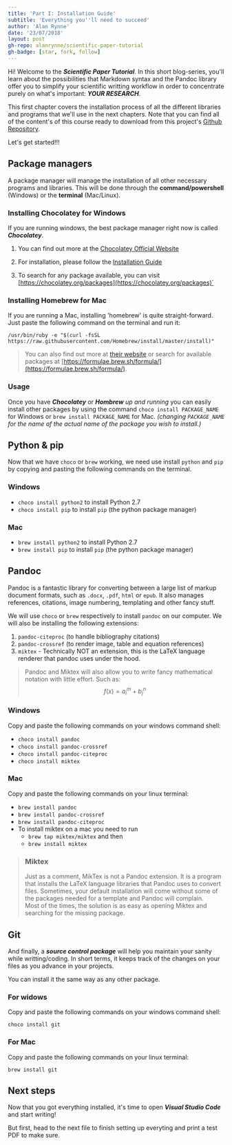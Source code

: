 ```yaml
---
title: 'Part I: Installation Guide'
subtitle: 'Everything you''ll need to succeed'
author: 'Alan Rynne'
date: '23/07/2018'
layout: post
gh-repo: alanrynne/scientific-paper-tutorial
gh-badge: [star, fork, follow]
---
```


Hi! Welcome to the ***Scientific Paper Tutorial***. In this short blog-series, you'll learn about the possibilities that Markdown syntax and the Pandoc library offer you to simplify your scientific writting workflow in order to concentrate purely on what's important: ***YOUR RESEARCH***.

This first chapter covers the installation process of all the different libraries and programs that we'll use in the next chapters. Note that you can find all of the content's of this course ready to download from this project's [Github Repository](http://github.com/alanrynne/Scientific-Paper-Tutorial).

Let's get started!!!

## Package managers

A package manager will manage the installation of all other necessary programs and libraries. This will be done through the **command/powershell** (Windows) or the **terminal** (Mac/Linux).

### Installing Chocolatey for Windows

If you are running windows, the best package manager right now is called ***Chocolatey***.

1. You can find out more at the [Chocolatey Official Website](https://chocolatey.org/)

2. For installation, please follow the [Installation Guide](https://chocolatey.org/install)

3. To search for any package available, you can visit [https://chocolatey.org/packages](https://chocolatey.org/packages)`

### Installing Homebrew for Mac

If you are running a Mac, installing 'homebrew' is quite straight-forward. Just paste the following command on the terminal and run it:

`/usr/bin/ruby -e "$(curl -fsSL https://raw.githubusercontent.com/Homebrew/install/master/install)"
`

> You can also find out more at [their website](https://brew.sh) or search for available packages at [https://formulae.brew.sh/formula/](https://formulae.brew.sh/formula/).

### Usage

Once you have ***Chocolatey*** or ***Hombrew*** *up and running* you can easily install other packages by using the command `choco install PACKAGE_NAME` for Windows or `brew install PACKAGE_NAME` for Mac. *(changing `PACKAGE_NAME` for the name of the actual name of the package you wish to install.)*

## Python & pip

Now that we have `choco` or `brew` working, we need use install `python` and `pip` by copying and pasting the following commands on the terminal.

### Windows

* `choco install python2` to install Python 2.7
* `choco install pip` to install `pip` (the python package manager)

### Mac

* `brew install python2` to install Python 2.7
* `brew install pip` to install `pip` (the python package manager)

## Pandoc

Pandoc is a fantastic library for converting between a large list of markup document formats, such as `.docx`, `.pdf`, `html` or `epub`. It also manages references, citations, image numbering, templating and other fancy stuff.

 We will use `choco` or `brew` respectively to install `pandoc` on our computer. We will also be installing the following extensions:

 1. `pandoc-citeproc` (to handle bibliography citations)
 2. `pandoc-crossref` (to render image, table and equation references)
 3. `miktex` - Technically NOT an extension, this is the LaTeX language renderer that pandoc uses under the hood.

> Pandoc and Miktex will also allow you to write fancy mathematical notation with little effort. Such as:
> $$f(x)=a^m_i + b^n_j$$

### Windows

Copy and paste the following commands on your windows command shell:

* `choco install pandoc`
* `choco install pandoc-crossref`
* `choco install pandoc-citeproc`
* `choco install miktex`

### Mac

Copy and paste the following commands on your linux terminal:

* `brew install pandoc`
* `brew install pandoc-crossref`
* `brew install pandoc-citeproc`
* To install miktex on a mac you need to run
  * `brew tap miktex/miktex` and then
  * `brew install miktex`

> ### Miktex
> Just as a comment, MikTex is not a Pandoc extension. It is a program that installs the LaTeX language libraries that Pandoc uses to convert files. Sometimes, your default installation will come without some of the packages needed for a template and Pandoc will complain.  
> Most of the times, the solution is as easy as opening Miktex and searching for the missing package.

## Git

And finally, a ***source control package*** will help you maintain your sanity while writting/coding. In short terms, it keeps track of the changes on your files as you advance in your projects.

You can install it the same way as any other package.

### For widows

Copy and paste the following commands on your windows command shell:

`choco install git`

### For Mac

Copy and paste the following commands on your linux terminal:

`brew install git`

## Next steps

Now that you got everything installed, it's time to open ***Visual Studio Code*** and start writing!

But first, head to the next file to finish setting up everyting and print a test PDF to make sure.